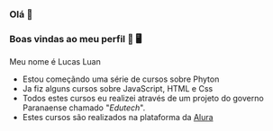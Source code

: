 ### Olá 👋
### Boas vindas ao meu perfil 🚜 🖥️
 Meu nome é Lucas Luan 
 
 - Estou começãndo uma série de cursos sobre Phyton 
 - Ja fiz alguns cursos sobre JavaScript, HTML e Css 
 - Todos estes cursos eu realizei através de um projeto do governo Paranaense chamado "_Edutech_".
 - Estes cursos são realizados na plataforma da [Alura](https://www.alura.com.br)


